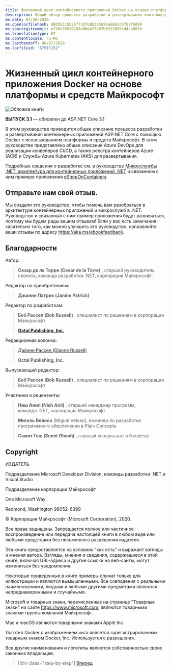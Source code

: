```yaml
---
title: Жизненный цикл контейнерного приложения Docker на основе платформы и средств Майкрософт
description: Общий обзор процесса разработки и развертывания контейнерных приложений с помощью Docker, а также платформы и средств Microsoft.
ms.date: 07/30/2020
ms.openlocfilehash: d8055315b25f73d7b0b355026ab6b2c4767f9d89
ms.sourcegitcommit: ef50c99928183a0bba75e07b9f22895cd4c480f8
ms.translationtype: HT
ms.contentlocale: ru-RU
ms.lasthandoff: 08/07/2020
ms.locfileid: "87915152"
---
```

# <a name="containerized-docker-application-lifecycle-with-microsoft-platform-and-tools"></a>Жизненный цикл контейнерного приложения Docker на основе платформы и средств Майкрософт

![Обложка книги](./media/devops-book-cover-large-we.png)

**ВЫПУСК 3.1** — обновлен до ASP.NET Core 3.1

В этом руководстве приводится общее описание процесса разработки и развертывания контейнерных приложений ASP.NET Core с помощью Docker с использованием платформы и средств Майкрософт. В этом руководстве представлено общее описание Azure DevOps для реализации конвейеров CI/CD, а также реестра контейнеров Azure (ACR) и Службы Azure Kubernetes (AKS) для развертывания.

Подробные сведения о разработке см. в руководстве [Микрослужбы .NET: архитектура для контейнерных приложений .NET](https://docs.microsoft.com/dotnet/architecture/microservices/) и связанном с ним примере приложения [eShopOnContainers](https://github.com/dotnet-architecture/eShopOnContainers).

## <a name="send-us-your-feedback"></a>Отправьте нам свой отзыв.

Мы создали это руководство, чтобы помочь вам разобраться в архитектуре контейнерных приложений и микрослужб в .NET. Руководство и связанный с ним пример приложения будут развиваться, поэтому мы будем рады вашим отзывам! Если у вас есть замечания касательно того, как можно улучшить это руководство, направляйте ваши отзывы по адресу <https://aka.ms/ebookfeedback>.

## <a name="credits"></a>Благодарности

Автор:

> **Сезар де ла Торре (Cesar de la Torre)** , старший руководитель проекта, команда разработки .NET, корпорация Майкрософт.

Редактор по приобретениям:

> **Джанин Патрик (Janine Patrick)**

Редактор по разработкам:

> **Боб Рассел (Bob Russell)** , специалист по решениям в корпорации Майкрософт
>
> [**Octal Publishing, Inc.** ](http://www.octalpub.com/)

Редакционная колонка:

> [Дайэнн Рассел (Dianne Russell)](http://www.octalpub.com/)
>
> **Octal Publishing, Inc.**

Выпускающий редактор:

> **Боб Рассел (Bob Russell)** , специалист по решениям в корпорации Майкрософт

Участники и рецензенты:

> **Ниш Анил (Nish Anil)** , старший менеджер программ, команда .NET, корпорация Майкрософт
>
> **Мигель Велосо** (Miguel Veloso), инженер по разработке программного обеспечения в Plain Concepts
>
> **Самит Гош (Sumit Ghosh)** , главный консультант в Neudesic

## <a name="copyright"></a>Copyright

ИЗДАТЕЛЬ

Подразделение Microsoft Developer Division, команды разработки .NET и Visual Studio

Подразделение корпорации Майкрософт

One Microsoft Way

Redmond, Washington 98052-6399

&copy; Корпорация Майкрософт (Microsoft Corporation), 2020.

Все права защищены. Запрещается полное или частичное воспроизведение или передача настоящей книги в любом виде или любыми средствами без письменного разрешения издателя.

Эта книга предоставляется на условиях "как есть" и выражает взгляды и мнения автора. Взгляды, мнения и сведения, содержащиеся в этой книге, включая URL-адреса и другие ссылки на веб-сайты, могут изменяться без уведомления.

Некоторые приведенные в книге примеры служат только для иллюстрации и являются вымышленными. Все совпадения с реальными наименованиями, людьми и любыми другими предметами являются непреднамеренными и случайными.

Microsoft и товарные знаки, перечисленные на странице "Товарные знаки" на сайте <https://www.microsoft.com>, являются товарными знаками группы компаний Майкрософт.

Mac и macOS являются товарными знаками Apple Inc.

Логотип Docker с изображением кита является зарегистрированным товарным знаком Docker, Inc. Используется с разрешения.

Все другие наименования и логотипы являются собственностью своих законных владельцев.

>[!div class="step-by-step"]
>[Вперед](introduction-to-containers-and-docker.md)
